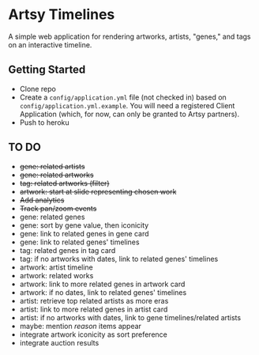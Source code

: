 Artsy Timelines
===============

A simple web application for rendering artworks, artists, "genes," and tags on an interactive timeline.

Getting Started
---------------
* Clone repo
* Create a `config/application.yml` file (not checked in) based on `config/application.yml.example`. You will need a registered Client Application (which, for now, can only be granted to Artsy partners).
* Push to heroku


TO DO
-----

* ~~gene: related artists~~
* ~~gene: related artworks~~
* ~~tag: related artworks (filter)~~
* ~~artwork: start at slide representing chosen work~~
* ~~Add analytics~~
* ~~Track pan/zoom events~~
* gene: related genes
* gene: sort by gene value, then iconicity
* gene: link to related genes in gene card
* gene: link to related genes' timelines
* tag: related genes in tag card
* tag: if no artworks with dates, link to related genes' timelines
* artwork: artist timeline
* artwork: related works
* artwork: link to more related genes in artwork card
* artwork: if no dates, link to related genes' timelines
* artist: retrieve top related artists as more eras
* artist: link to more related genes in artist card
* artist: if no artworks with dates, link to gene timelines/related artists
* maybe: mention _reason_ items appear
* integrate artwork iconicity as sort preference
* integrate auction results

